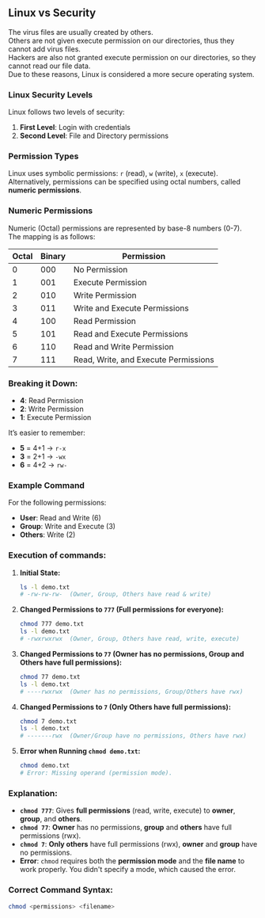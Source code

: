 ## Linux vs Security

The virus files are usually created by others.  
Others are not given execute permission on our directories, thus they cannot add virus files.  
Hackers are also not granted execute permission on our directories, so they cannot read our file data.  
Due to these reasons, Linux is considered a more secure operating system.

### Linux Security Levels

Linux follows two levels of security:

1. **First Level**: Login with credentials  
2. **Second Level**: File and Directory permissions  

### Permission Types

Linux uses symbolic permissions: `r` (read), `w` (write), `x` (execute).  
Alternatively, permissions can be specified using octal numbers, called **numeric permissions**.

### Numeric Permissions

Numeric (Octal) permissions are represented by base-8 numbers (0-7).  
The mapping is as follows:

| Octal | Binary | Permission |
|-------|--------|------------|
| 0     | 000    | No Permission |
| 1     | 001    | Execute Permission |
| 2     | 010    | Write Permission |
| 3     | 011    | Write and Execute Permissions |
| 4     | 100    | Read Permission |
| 5     | 101    | Read and Execute Permissions |
| 6     | 110    | Read and Write Permission |
| 7     | 111    | Read, Write, and Execute Permissions |

### Breaking it Down:
- **4**: Read Permission
- **2**: Write Permission
- **1**: Execute Permission

It’s easier to remember:
- **5** = 4+1 → `r-x`  
- **3** = 2+1 → `-wx`  
- **6** = 4+2 → `rw-`  

### Example Command

For the following permissions:
- **User**: Read and Write (6)
- **Group**: Write and Execute (3)
- **Others**: Write (2)

### Execution of commands:

1. **Initial State:**
   ```bash
   ls -l demo.txt
   # -rw-rw-rw-  (Owner, Group, Others have read & write)
   ```

2. **Changed Permissions to `777` (Full permissions for everyone):**
   ```bash
   chmod 777 demo.txt
   ls -l demo.txt
   # -rwxrwxrwx  (Owner, Group, Others have read, write, execute)
   ```

3. **Changed Permissions to `77` (Owner has no permissions, Group and Others have full permissions):**
   ```bash
   chmod 77 demo.txt
   ls -l demo.txt
   # ----rwxrwx  (Owner has no permissions, Group/Others have rwx)
   ```

4. **Changed Permissions to `7` (Only Others have full permissions):**
   ```bash
   chmod 7 demo.txt
   ls -l demo.txt
   # -------rwx  (Owner/Group have no permissions, Others have rwx)
   ```

5. **Error when Running `chmod demo.txt`:**
   ```bash
   chmod demo.txt
   # Error: Missing operand (permission mode).
   ```

### Explanation:
- **`chmod 777`**: Gives **full permissions** (read, write, execute) to **owner**, **group**, and **others**.
- **`chmod 77`**: **Owner** has no permissions, **group** and **others** have full permissions (rwx).
- **`chmod 7`**: **Only others** have full permissions (rwx), **owner** and **group** have no permissions.
- **Error**: `chmod` requires both the **permission mode** and the **file name** to work properly. You didn't specify a mode, which caused the error.

### Correct Command Syntax:
```bash
chmod <permissions> <filename>
```